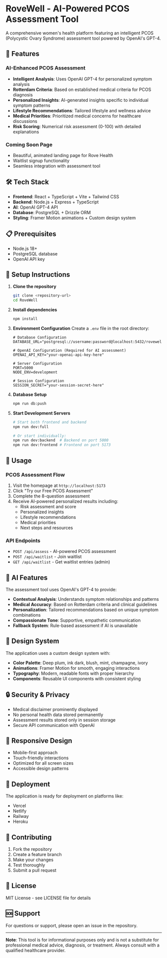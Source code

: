 # RoveWell - AI-Powered PCOS Assessment Tool

A comprehensive women's health platform featuring an intelligent PCOS (Polycystic Ovary Syndrome) assessment tool powered by OpenAI's GPT-4.

## 🚀 Features

### AI-Enhanced PCOS Assessment
- **Intelligent Analysis**: Uses OpenAI GPT-4 for personalized symptom analysis
- **Rotterdam Criteria**: Based on established medical criteria for PCOS diagnosis
- **Personalized Insights**: AI-generated insights specific to individual symptom patterns
- **Lifestyle Recommendations**: Tailored lifestyle and wellness advice
- **Medical Priorities**: Prioritized medical concerns for healthcare discussions
- **Risk Scoring**: Numerical risk assessment (0-100) with detailed explanations

### Coming Soon Page
- Beautiful, animated landing page for Rove Health
- Waitlist signup functionality
- Seamless integration with assessment tool

## 🛠️ Tech Stack

- **Frontend**: React + TypeScript + Vite + Tailwind CSS
- **Backend**: Node.js + Express + TypeScript
- **AI**: OpenAI GPT-4 API
- **Database**: PostgreSQL + Drizzle ORM
- **Styling**: Framer Motion animations + Custom design system

## 📋 Prerequisites

- Node.js 18+ 
- PostgreSQL database
- OpenAI API key

## 🔧 Setup Instructions

1. **Clone the repository**
   ```bash
   git clone <repository-url>
   cd RoveWell
   ```

2. **Install dependencies**
   ```bash
   npm install
   ```

3. **Environment Configuration**
   Create a `.env` file in the root directory:
   ```env
   # Database Configuration
   DATABASE_URL="postgresql://username:password@localhost:5432/rovewell"
   
   # OpenAI Configuration (Required for AI assessment)
   OPENAI_API_KEY="your-openai-api-key-here"
   
   # Server Configuration
   PORT=5000
   NODE_ENV=development
   
   # Session Configuration
   SESSION_SECRET="your-session-secret-here"
   ```

4. **Database Setup**
   ```bash
   npm run db:push
   ```

5. **Start Development Servers**
   ```bash
   # Start both frontend and backend
   npm run dev:full
   
   # Or start individually:
   npm run dev:backend  # Backend on port 5000
   npm run dev:frontend # Frontend on port 5173
   ```

## 🎯 Usage

### PCOS Assessment Flow
1. Visit the homepage at `http://localhost:5173`
2. Click "Try our Free PCOS Assessment"
3. Complete the 8-question assessment
4. Receive AI-powered personalized results including:
   - Risk assessment and score
   - Personalized insights
   - Lifestyle recommendations
   - Medical priorities
   - Next steps and resources

### API Endpoints

- `POST /api/assess` - AI-powered PCOS assessment
- `POST /api/waitlist` - Join waitlist
- `GET /api/waitlist` - Get waitlist entries (admin)

## 🤖 AI Features

The assessment tool uses OpenAI's GPT-4 to provide:

- **Contextual Analysis**: Understands symptom relationships and patterns
- **Medical Accuracy**: Based on Rotterdam criteria and clinical guidelines
- **Personalization**: Tailored recommendations based on unique symptom combinations
- **Compassionate Tone**: Supportive, empathetic communication
- **Fallback System**: Rule-based assessment if AI is unavailable

## 🎨 Design System

The application uses a custom design system with:
- **Color Palette**: Deep plum, ink dark, blush, mint, champagne, ivory
- **Animations**: Framer Motion for smooth, engaging interactions
- **Typography**: Modern, readable fonts with proper hierarchy
- **Components**: Reusable UI components with consistent styling

## 🔒 Security & Privacy

- Medical disclaimer prominently displayed
- No personal health data stored permanently
- Assessment results stored only in session storage
- Secure API communication with OpenAI

## 📱 Responsive Design

- Mobile-first approach
- Touch-friendly interactions
- Optimized for all screen sizes
- Accessible design patterns

## 🚀 Deployment

The application is ready for deployment on platforms like:
- Vercel
- Netlify
- Railway
- Heroku

## 🤝 Contributing

1. Fork the repository
2. Create a feature branch
3. Make your changes
4. Test thoroughly
5. Submit a pull request

## 📄 License

MIT License - see LICENSE file for details

## 🆘 Support

For questions or support, please open an issue in the repository.

---

**Note**: This tool is for informational purposes only and is not a substitute for professional medical advice, diagnosis, or treatment. Always consult with a qualified healthcare provider.
